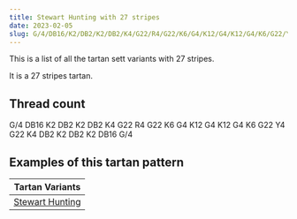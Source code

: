 ```yaml
---
title: Stewart Hunting with 27 stripes
date: 2023-02-05
slug: G/4/DB16/K2/DB2/K2/DB2/K4/G22/R4/G22/K6/G4/K12/G4/K12/G4/K6/G22/Y4/G22/K4/DB2/K2/DB2/K2/DB16/G/4
---
```

This is a list of all the tartan sett variants with 27 stripes.

It is a 27 stripes tartan.


## Thread count
G/4 DB16 K2 DB2 K2 DB2 K4 G22 R4 G22 K6 G4 K12 G4 K12 G4 K6 G22 Y4 G22 K4 DB2 K2 DB2 K2 DB16 G/4

## Examples of this tartan pattern

| Tartan Variants |
|---------------|
| [Stewart Hunting](/variants/g/4/db16/k2/db2/k2/db2/k4/g22/r4/g22/k6/g4/k12/g4/k12/g4/k6/g22/y4/g22/k4/db2/k2/db2/k2/db16/g/4-db00004c-g004c00-k000000-rc80000-yffc800)||
